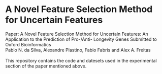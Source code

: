 # A Novel Feature Selection Method for Uncertain Features

Paper: A Novel Feature Selection Method for Uncertain Features: An Application to the Prediction of Pro-/Anti- Longevity Genes
Submitted to Oxford Bioinformatics </br>
Pablo N. da Silva, Alexandre Plastino, Fabio Fabris and Alex A. Freitas </br>
</br>
This repository contains the code and datesets used in the experimental section of the paper mentioned above.

